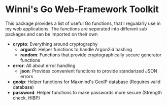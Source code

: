 # Winni's Go Web-Framework Toolkit
This package provides a list of useful Go functions, that I regualarly use in my web applications. 
The functions are seperated into different sub packages and can be imported on their own

* **crypto**: Everything around cryptography
  * **argon2**: Helper functions to handle Argon2id hashing
  * **random**: Functions that provide cryptographically secure generator functions
* **error**: All about error handling
  * **json**: Provides convenient functions to provide standarized JSON errors
* **geoip**: Helper functions for Maxmind's GeoIP database (Requires valid database)
* **password**: Helper functions to make passwords more secure (Strength check, HIBP)
  